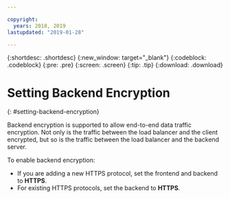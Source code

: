 ```yaml
---

copyright:
  years: 2018, 2019
lastupdated: "2019-01-28"

---
```


{:shortdesc: .shortdesc}
{:new_window: target="_blank"}
{:codeblock: .codeblock}
{:pre: .pre}
{:screen: .screen}
{:tip: .tip}
{:download: .download}

# Setting Backend Encryption
{: #setting-backend-encryption}

Backend encryption is supported to allow end-to-end data traffic encryption. Not only is the traffic between the load balancer and the client encrypted, but so is the traffic between the load balancer and the backend server.

To enable backend encryption:

* If you are adding a new HTTPS protocol, set the frontend and backend to **HTTPS**.
* For existing HTTPS protocols, set the backend to **HTTPS**.